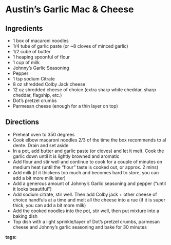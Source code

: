 # Austin’s Garlic Mac & Cheese

## Ingredients

* 1 box of macaroni noodles
* 1/4 tube of garlic paste (or ~8 cloves of minced garlic)
* 1/2 cube of butter 
* 1 heaping spoonful of flour
* 1 cup of milk
* Johnny’s Garlic Seasoning
* Pepper
* 1 tsp sodium Citrate 
* 8 oz shredded Colby Jack cheese
* 12 oz shredded cheese of choice (extra sharp white cheddar, sharp cheddar, flagship, etc.)
* Dot’s pretzel crumbs
* Parmesan cheese (enough for a thin layer on top)

## Directions

* Preheat oven to 350 degrees
* Cook elbow macaroni noodles 2/3 of the time the box recommends to al dente. Drain and set aside
* In a pot, add butter and garlic paste (or cloves) and let it melt. Cook the garlic down until it is lightly browned and aromatic 
* Add flour and stir well and continue to cook for a couple of minutes on medium heat (until the “flour” taste is cooked out, or approx. 2 mins)
* Add milk (if it thickens too much and becomes hard to store, you can add a bit more milk later)
* Add a generous amount of Johnny’s Garlic seasoning and pepper (“until it looks beautiful”)
* Add sodium citrate, stir well. Then add Colby jack + other cheese of choice handfuls at a time and melt all the cheese into a rue (if it is super thick, you can add a bit more milk)
* Add the cooked noodles into the pot, stir well, then put mixture into a baking dish
* Top dish with a light sprinkle/layer of Dot’s pretzel crumbs, parmesan cheese and Johnny’s garlic seasoning and bake for 30 minutes

__tags:__ 
